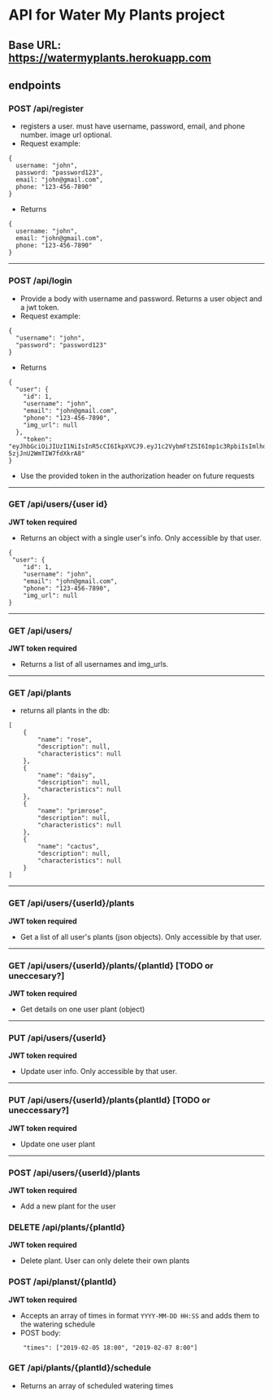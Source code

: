 # API for Water My Plants project

## Base URL: https://watermyplants.herokuapp.com
## endpoints

### POST /api/register
* registers a user. must have username, password, email, and phone number. image url optional.
* Request example: 
```
{
  username: "john",
  password: "password123",
  email: "john@gmail.com",
  phone: "123-456-7890"
}
```
* Returns
```
{
  username: "john",
  email: "john@gmail.com",
  phone: "123-456-7890"
}
```

---
### POST /api/login
* Provide a body with username and password. Returns a user object and a jwt token.
* Request example:
```
{
  "username": "john",
  "password": "password123"
}
```
* Returns 
```
{
  "user": {
    "id": 1,
    "username": "john",
    "email": "john@gmail.com",
    "phone": "123-456-7890",
    "img_url": null
  },
    "token": "eyJhbGciOiJIUzI1NiIsInR5cCI6IkpXVCJ9.eyJ1c2VybmFtZSI6Imp1c3RpbiIsImlhdCI6MTU0OTI5MTkyNiwiZXhwIjoxNTQ5MjkzNzI2fQ.VKTfCZGKUbpzepZUvoQNkL-5zjJnU2WmTIW7fdXkrA8"
}
```
* Use the provided token in the authorization header on future requests

---
### GET /api/users/{user id}
**JWT token required**
* Returns an object with a single user's info. Only accessible by that user.
```
{
 "user": {
    "id": 1,
    "username": "john",
    "email": "john@gmail.com",
    "phone": "123-456-7890",
    "img_url": null
}
```

---
### GET /api/users/
**JWT token required**
* Returns a list of all usernames and img_urls.

---
### GET /api/plants
* returns all plants in the db:
```
[
    {
        "name": "rose",
        "description": null,
        "characteristics": null
    },
    {
        "name": "daisy",
        "description": null,
        "characteristics": null
    },
    {
        "name": "primrose",
        "description": null,
        "characteristics": null
    },
    {
        "name": "cactus",
        "description": null,
        "characteristics": null
    }
]
```

---
### GET /api/users/{userId}/plants
**JWT token required**
* Get a list of all user's plants (json objects). Only accessible by that user.

---
### GET /api/users/{userId}/plants/{plantId} [TODO or uneccesary?]
**JWT token required**
* Get details on one user plant (object)

---
### PUT /api/users/{userId}
**JWT token required**
* Update user info. Only accessible by that user.

---
### PUT /api/users/{userId}/plants{plantId} [TODO or uneccessary?]
**JWT token required**
* Update one user plant

---
### POST /api/users/{userId}/plants
**JWT token required**
* Add a new plant for the user

### DELETE /api/plants/{plantId}
**JWT token required**
* Delete plant. User can only delete their own plants

### POST /api/planst/{plantId}
**JWT token required**
* Accepts an array of times in format `YYYY-MM-DD HH:SS` and adds them to the watering schedule
* POST body:
```
	"times": ["2019-02-05 18:00", "2019-02-07 8:00"]
```

### GET /api/plants/{plantId}/schedule
* Returns an array of scheduled watering times

